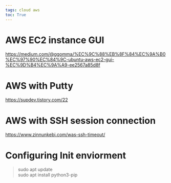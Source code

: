 ```yaml
---
tags: cloud aws
toc: True
---
```

# AWS EC2 instance GUI
https://medium.com/@ggomma/%EC%9C%88%EB%8F%84%EC%9A%B0%EC%97%90%EC%84%9C-ubuntu-aws-ec2-gui-%EC%9D%B4%EC%9A%A9-ee2567a85d8f

# AWS with Putty
https://supdev.tistory.com/22

# AWS with SSH session connection
https://www.zinnunkebi.com/was-ssh-timeout/

# Configuring Init enviorment
> sudo apt update  
> sudo apt install python3-pip
